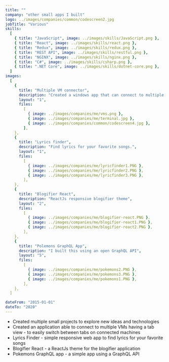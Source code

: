 ```yaml
---
title: ""
company: "other small apps I built"
logo: ../images/companies/common/codescreen2.jpg
jobTitle: "Various"
skills:
  [
    { title: "JavaScript", image: ../images/skills/JavaScript.png },
    { title: "React", image: ../images/skills/react.png },
    { title: "Redux", image: ../images/skills/redux.png },
    { title: "REST API", image: ../images/skills/restful.png },
    { title: "NGINX", image: ../images/skills/nginx.png },
    { title: "C#", image: ../images/skills/csharp.png },
    { title: ".NET Core", image: ../images/skills/dotnet-core.png },
  ]
images:
  [
    {
      title: "Multiple VM connector",
      description: "Created a windows app that can connect to multiple virtual machines - have each in one tab.",
      layout: "1",
      files:
        [
          { image: ../images/companies/me/vms.png },
          { image: ../images/companies/me/terminal.jpg },
          { image: ../images/companies/common/codescreen4.jpg },
        ],
    },
    {
      title: "Lyrics finder",
      description: "Find lyrics for your favorite songs.",
      layout: "1",
      files:
        [
          { image: ../images/companies/me/lyricfinder1.PNG },
          { image: ../images/companies/me/lyricfinder2.PNG },
          { image: ../images/companies/me/lyricfinder3.PNG },
        ],
    },
    {
      title: "Blogifier React",
      description: "ReactJs responsive blogifier theme",
      layout: "2",
      files:
        [
          { image: ../images/companies/me/blogifier-react.PNG },
          { image: ../images/companies/me/blogifier-react1.PNG },
          { image: ../images/companies/me/blogifier-react2.PNG },
        ],
    },
    {
      title: "Polemons GraphQL App",
      description: "I built this using an open GraphQL API",
      layout: "5",
      files:
        [
          { image: ../images/companies/me/pokemons2.PNG },
          { image: ../images/companies/me/pokemons3.PNG },
          { image: ../images/companies/me/pokemons1.PNG },
        ],
    },
  ]

dateFrom: "2015-01-01"
dateTo: "2020"
---
```


- Created multiple small projects to explore new ideas and technologies
- Created an application able to connect to multiple VMs having a tab view - to easily switch between tabs on connected machines
- Lyrics Finder - simple responsive web app to find lyrics for your favorite songs
- Blogifier React - a ReactJs theme for the blogifier application
- Pokemons GraphQL app - a simple app using a GraphQL API
